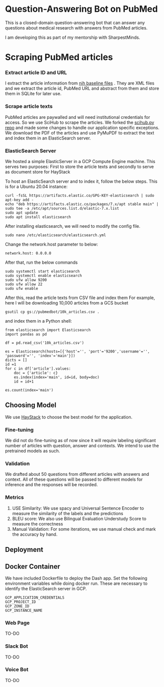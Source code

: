 # Question-Answering Bot on PubMed

This is a closed-domain question-answering bot that can answer any questions about medical research with answers from PubMed articles.

I am developing this as part of my mentorship with SharpestMinds. 
# Scraping PubMed articles

### Extract article ID and URL
I extract the article information from [nih baseline files](https://ftp.ncbi.nlm.nih.gov/pubmed/baseline/) . They are XML files and we extract the article id, PubMed URL and abstract from them and store them in SQLite for later use.

### Scrape article texts
PubMed articles are paywalled and will need institutional credentials for access. So we use SciHub to scrape the articles. We forked the [scihub.py repo](https://github.com/zaytoun/scihub.py) and made some changes to handle our application specific exceptions. 
We download the PDF of the articles and use PyMuPDF to extract the text and index them in an ElasticSearch server.

### ElasticSearch Server
We hosted a simple ElasticServer in a GCP Compute Engine machine. This serves two purposes: First to store the article texts and secondly to serve as document store for HayStack

To host an ElasticSearch server and to index it, follow the below steps. This is for a Ubuntu 20.04 instance:

```
curl -fsSL https://artifacts.elastic.co/GPG-KEY-elasticsearch | sudo apt-key add -
echo "deb https://artifacts.elastic.co/packages/7.x/apt stable main" | sudo tee -a /etc/apt/sources.list.d/elastic-7.x.list
sudo apt update
sudo apt install elasticsearch
```
After installing elasticsearch, we will need to modify the config file. 
```
sudo nano /etc/elasticsearch/elasticsearch.yml
```
Change the network.host parameter to below:

```
network.host: 0.0.0.0
```
After that, run the below commands
```
sudo systemctl start elasticsearch
sudo systemctl enable elasticsearch
sudo ufw allow 9200
sudo ufw allow 22
sudo ufw enable
```
After this, read the article texts from CSV file and index them
For example, here I will be downloading 10,000 articles from a GCS bucket

```
gsutil cp gs://pubmedbot/10k_articles.csv .
```
and index them in a Python shell:
```
from elasticsearch import Elasticsearch
import pandas as pd

df = pd.read_csv('10k_articles.csv')

es = Elasticsearch(hosts=[{'host'='', 'port'='9200','username'='', 'password'='', 'index'='main'}])
dicts = []
id =1
for c in df['article'].values:
    doc = {'article': c}
    es.index(index='main', id=id, body=doc)
    id = id+1

es.count(index='main')
```

## Choosing Model

We use [HayStack](https://github.com/deepset-ai/haystack) to choose the best model for the application.

### Fine-tuning
We did not do fine-tuning as of now since it will require labeling significant number of articles with question, answer and contexts. 
We intend to use the pretrained models as such.

### Validation
We drafted about 50 questions from different articles with answers and context. All of these questions will be passed to different models for inference and the responses will be recorded. 

### Metrics
1. USE Similarity: We use spacy and Universal Sentence Encoder to measure the similarity of the labels and the predictions
2. BLEU score: We also use Bilingual Evaluation Understudy Score to measure the correctness
3. Manual Validation: For some iterations, we use manual check and mark the accuracy by hand.

## Deployment
## Docker Container
We have included Dockerfile to deploy the Dash app. 
Set the following environment variables while doing docker run. These are necessary to identify the ElasticSearch server in GCP.
```
GCP_APPLICATION_CREDENTIALS
GCP_PROJECT_ID
GCP_ZONE_ID
GCP_INSTANCE_NAME
``` 
### Web Page
TO-DO
### Slack Bot
TO-DO
### Voice Bot
TO-DO